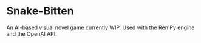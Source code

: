 # Snake-Bitten
An AI-based visual novel game currently WIP. Used with the Ren'Py engine and the OpenAI API.
